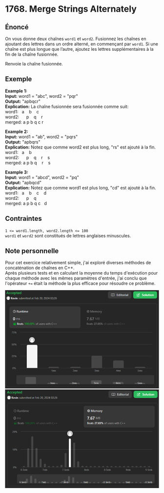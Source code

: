 # 1768. Merge Strings Alternately

## Énoncé

On vous donne deux chaînes `word1` et `word2`. Fusionnez les chaînes en ajoutant des lettres dans un ordre alterné, en commençant par `word1`. Si une chaîne est plus longue que l’autre, ajoutez les lettres supplémentaires à la fin de la chaîne fusionnée.

Renvoie la chaîne fusionnée.

## Exemple

**Example 1:**  
**Input:** word1 = "abc", word2 = "pqr"  
**Output:** "apbqcr"  
**Explication:** La chaîne fusionnée sera fusionnée comme suit:  
word1: &nbsp; a &nbsp;&nbsp; b &nbsp;&nbsp; c  
word2: &nbsp;&nbsp; &nbsp; p &nbsp;&nbsp; q &nbsp;&nbsp; r  
merged: a p b q c r

**Example 2:**  
**Input:** word1 = "ab", word2 = "pqrs"  
**Output:** "apbqrs"  
**Explication:** Notez que comme word2 est plus long, "rs" est ajouté à la fin.  
word1: &nbsp; a &nbsp;&nbsp; b  
word2: &nbsp;&nbsp; &nbsp; p &nbsp;&nbsp; q &nbsp;&nbsp; r &nbsp;&nbsp; s  
merged: a p b q &nbsp;&nbsp; r &nbsp;&nbsp; s

**Example 3:**  
**Input:** word1 = "abcd", word2 = "pq"  
**Output:** "apbqcd"  
**Explication:** Notez que comme word1 est plus long, "cd" est ajouté à la fin.  
word1: &nbsp; a &nbsp;&nbsp; b &nbsp;&nbsp; c &nbsp;&nbsp; d  
word2: &nbsp;&nbsp; &nbsp; p &nbsp;&nbsp; q  
merged: a p b q c &nbsp; d

## Contraintes

`1 <= word1.length, word2.length <= 100`  
`word1` et `word2` sont constitués de lettres anglaises minuscules.

## Note personnelle

Pour cet exercice relativement simple, j'ai exploré diverses méthodes de concaténation de chaînes en C++.  
Après plusieurs tests et en calculant la moyenne du temps d'exécution pour chaque méthode avec les mêmes paramètres d'entrée, j'ai conclu que l'opérateur `+=` était la méthode la plus efficace pour résoudre ce problème.

<img src="../imgs/1768-runtime.png"/>
<img src="../imgs/1768-memory.png"/>
